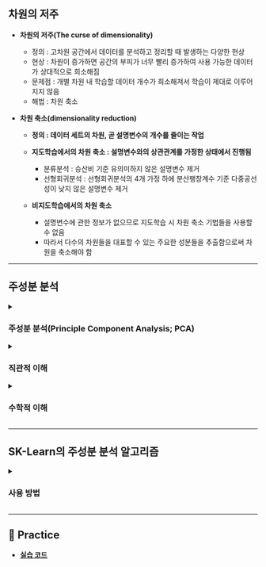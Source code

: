 ## 차원의 저주

- **차원의 저주(The curse of dimensionality)**
    - 정의 : 고차원 공간에서 데이터를 분석하고 정리할 때 발생하는 다양한 현상
    - 현상 : 차원이 증가하면 공간의 부피가 너무 빨리 증가하여 사용 가능한 데이터가 상대적으로 희소해짐
    - 문제점 : 개별 차원 내 학습할 데이터 개수가 희소해져서 학습이 제대로 이루어지지 않음
    - 해법 : 차원 축소

- **차원 축소(dimensionality reduction)**
    - **정의 : 데이터 세트의 차원, 곧 설명변수의 개수를 줄이는 작업**

    - **지도학습에서의 차원 축소 : 설명변수와의 상관관계를 가정한 상태에서 진행됨**
        - 분류분석 : 승산비 기준 유의미하지 않은 설명변수 제거
        - 선형회귀분석 : 선형회귀분석의 4개 가정 하에 분산팽창계수 기준 다중공선성이 낮지 않은 설명변수 제거
    
    - **비지도학습에서의 차원 축소**
        - 설명변수에 관한 정보가 없으므로 지도학습 시 차원 축소 기법들을 사용할 수 없음
        - 따라서 다수의 차원들을 대표할 수 있는 주요한 성분들을 추출함으로써 차원을 축소해야 함

---

## 주성분 분석

<details><summary><h3>주성분 분석(Principle Component Analysis; PCA)</h3></summary>

- **주성분 분석(Principle Component Analysis)**

    - **정의 : 변수 간에 존재하는 상관관계를 이용하여 이를 대표하는 주성분을 추출하여 차원을 축소하는 기법**

    - **이슈 : 정보(특성) 유실 문제**

        ![04AD38E4-3544-4BEC-952C-0B4542AA1538](https://user-images.githubusercontent.com/116495744/224222113-e15b8091-9a64-4a49-bd7d-916d4bb75874.jpg)

    - **해법 : 분산을 최대한 보존함으로써 레코드 간 특성별 차이를 보존함**

        ![IMG_7017](https://user-images.githubusercontent.com/116495744/224222115-02d0ecb3-112d-4417-a39f-8d69f91ad84f.jpg)

</details>

<details><summary><h3>직관적 이해</h3></summary>

- **Whitening**

    ![IMG_7004](https://user-images.githubusercontent.com/116495744/224222107-98d84b92-79bd-47c0-b430-aa2584b9e22f.JPG)

    - N개의 설명변수에 대하여 모든 설명변수의 평균을 원점으로 하는 N차원 그래프를 생성함
    - 데이터 세트를 그래프에 묘사함

- **주성분 추출**

    ![사영](https://user-images.githubusercontent.com/116495744/224226095-898ac9a8-9cec-4b0d-a553-074bbc6a1ffd.jpeg)

    - 원점을 지나는 직선 중에서 모든 레코드를 사영했을 때 SS가 가장 큰 직선을 찾음
    - 원점을 지나고 앞서 구한 직선과 직교하면서 SS가 가장 큰 직선을 찾음
    - 원점을 지나고 앞서 구한 직선들과 직교하면서 SS가 가장 큰 직선을 찾음
    - 위 과정을 반복하면서 차원의 갯수만큼의 직선을 찾음

- **주성분 선별**
    - **주성분(Principle Component; PC)**
        - 위 절차를 통해 찾은 직선들을 해당 데이터 세트의 주성분이라고 정의함
    
    - **SS(Sum of Squared Distance)**
        - 원점과 사영점 간 거리 제곱의 합을 해당 주성분의 SS라고 정의함
        - 원점과 특정 레코드의 사영점 간 거리의 제곱을 해당 레코드의 주성분값으로 해석함
        - 전체 주성분의 SS 대비 특정 주성분의 SS를 해당 직선이 전체 특성을 설명하는 정도로 해석함
    
    - **주성분 선별**
        - N차원 데이터 세트를 k차원으로 줄이고자 하는 경우
        - SS 기준 상위 k개 주성분을 추출함

</details>

<details><summary><h3>수학적 이해</h3></summary>

- **주요 개념**
    - **분산(Variance; Var)**

        $$var(X) = \displaystyle\sum_{i=0}^{n}\frac{(X-\overline{X})^2}{n}$$

        - 정의 : 단차원 데이터 세트에 대하여 평균점을 중심으로 레코드가 흩어진 정도

    - **공분산(Covariance; Cov)**

        $$cov(X, Y) = \displaystyle\sum_{i=0}^{n}\frac{(X_i-\overline{X})(Y_i-\overline{Y})}{n}$$

        - 정의 : 다차원 데이터 세트에 대하여 평균점을 중심으로 레코드가 흩어진 정도
        - 해석 : 2개의 축을 가정했을 때, 한 변수의 증감에 따른 다른 변수의 증감 경향성

    - **공분산행렬(Covariance Matrix)**

        $$ \sum = 
        \begin{pmatrix}
        var(X) & cov(X, Y) \\
        cov(Y, X) & var(Y)
        \end{pmatrix} $$

        - **정의**
            - 다차원 데이터 세트를 구성하는 변수(혹은 축) $X, Y, Z, \cdots$ 에 대하여
            - $i$ 번째, $j$ 번째 변수(혹은 축)의 공분산을 $(i, j)$ 의 값으로 가지는 정방행렬

        - **상관관계와 공분산행렬**
            - **상관행렬(Correlation Matrix)** : 공분산행렬을 정규화한 행렬
            - **피어슨 상관계수(Pearson Correlation Coefficient)** : 상관행렬을 구성하는 스칼라

        - **선형변환과 공분산행렬**

            ![공분산행렬과 고유벡터](https://user-images.githubusercontent.com/116495744/224226188-05975c29-4ac8-4572-b796-fb7eec3bab5a.jpeg)

            - 임의의 행렬 P에 대하여 그 공분산행렬을 행렬 Q에 내적하는 경우
            - 그래프상으로 표현된 Q의 분포가 P의 분포와 유사한 형태로 변환됨

    - **고유벡터(EigenVector)와 고유값(EigenValue)**

        $$\sum \times V = \lambda V$$

        - **고유벡터(EigenVector)** : 임의의 데이터 세트에 대하여 그 공분산행렬을 내적하여 선형변환하더라도 방향이 변환 전과 동일한 벡터
        - **고유값(EigenValue)** : 임의의 데이터 세트에 대하여 그 공분산행렬을 내적하기 전 고유벡터의 길이 대비 내적한 후 고유벡터의 길이
    
- **주성분 분석의 수학적 이해**
    
    - **주성분 추출**
        - 데이터 세트의 공분산행렬을 구함
        
        - 공분산행렬의 고유벡터와 고유값을 구함
            - **고유벡터** : 해당 데이터 세트의 주성분
            - **고유값** : 전체 주성분 SS(Sum of Squared Distance) 대비 해당 주성분의 SS
    
    - **주성분 선별**
        - 고유벡터를 고유값 기준으로 내림차순 정렬
        - 원하는 차원 수만큼 고유벡터를 선별

</details>

---

## SK-Learn의 주성분 분석 알고리즘

<details><summary><h3>사용 방법</h3></summary>

- **사용 방법**

    ```
    from sklearn.decomposition import PCA
    ```

- **주요 하이퍼파라미터**

- **다음의 속성을 통해 훈련된 모델의 정보를 확인할 수 있음**
    - `n_samples_` : 레코드 개수
    - `n_features_` : 축소 전 차원의 개수
    - `feature_names_in_` : 축소 전 차원명
    - `mean_` : 축소 전 차원별 평균
    - `n_components_` : 축소 후 차원의 개수
    - `explained_variance_`          # 첫 번째 축, 두 번째 축으로 캡쳐했을 때 데이터의 분산이었어
    - `explained_variance_ratio_`    # 첫 번째 축으로 92%, 두 번째 축으로 5% 데이터를 보존했어
    - `components_`                  # 고유행렬 : 원본데이터 기준으로 가장 많은 데이터 담고 있는 첫 번째, 두 번째 축의 고유행렬(eigen vector)

</details>

---

## 📝 Practice

- [**실습 코드**]()